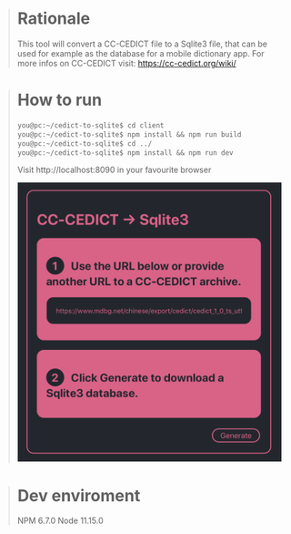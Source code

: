 
> # Rationale
> This tool will convert a CC-CEDICT file to a Sqlite3 file, that can be used for example as the database for a mobile dictionary app.
> For more infos on CC-CEDICT visit: https://cc-cedict.org/wiki/

> # How to run
> ```console
>you@pc:~/cedict-to-sqlite$ cd client
>you@pc:~/cedict-to-sqlite$ npm install && npm run build
>you@pc:~/cedict-to-sqlite$ cd ../
>you@pc:~/cedict-to-sqlite$ npm	install && npm run dev
>```
> Visit http://localhost:8090 in your favourite browser
>
>![image](cedict-to-sqlite.png)<!-- .element height="90%" width="90%" -->

> # Dev enviroment
> NPM 6.7.0
> Node 11.15.0
